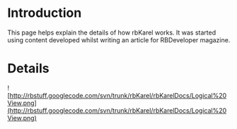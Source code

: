 # Introduction #

This page helps explain the details of how rbKarel works. It was started using content developed whilst writing an article for RBDeveloper magazine.


# Details #
![http://rbstuff.googlecode.com/svn/trunk/rbKarel/rbKarelDocs/Logical%20View.png](http://rbstuff.googlecode.com/svn/trunk/rbKarel/rbKarelDocs/Logical%20View.png)